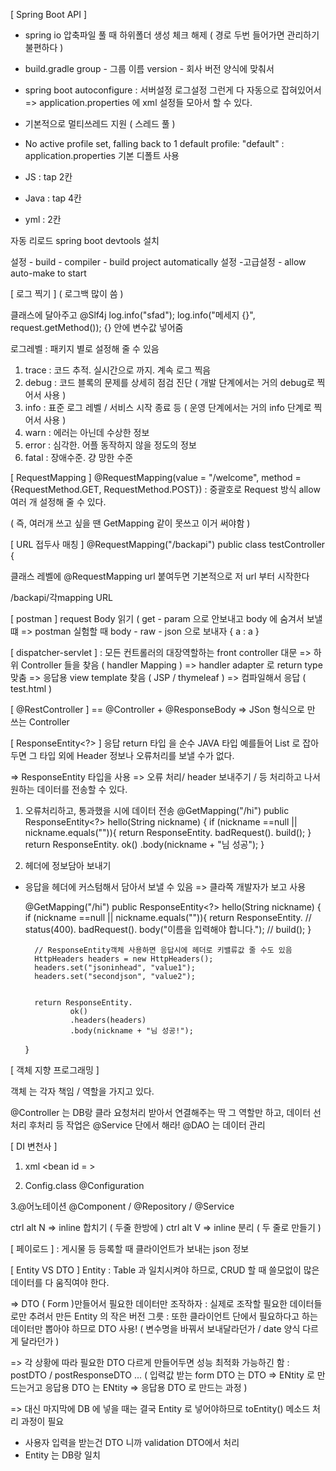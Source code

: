 [ Spring Boot API ]
- spring io 압축파일 풀 때 하위폴더 생성 체크 해제
  ( 경로 두번 들어가면 관리하기 불편하다 )

- build.gradle
  group - 그룹 이름
  version - 회사 버전 양식에 맞춰서

- spring boot autoconfigure :
  서버설정 로그설정 그런게 다 자동으로 잡혀있어서
  => application.properties 에 xml 설정들 모아서 할 수 있다.

- 기본적으로 멀티쓰레드 지원 ( 스레드 풀 )

-  No active profile set, falling back to 1 default profile: "default"
   : application.properties 기본 디폴트 사용


- JS : tap 2칸
- Java : tap 4칸
- yml : 2칸


자동 리로드
spring boot devtools 설치

설정 - build - compiler - build project automatically
설정 -고급설정 - allow auto-make to start

[ 로그 찍기 ]
( 로그백 많이 씀 )

클래스에 달아주고
@Slf4j
log.info("sfad");
log.info("메세지 {}", request.getMethod());
{} 안에 변수값 넣어줌

로그레벨
: 패키지 별로 설정해 줄 수 있음
1. trace : 코드 추적. 실시간으로 까지. 계속 로그 찍음
2. debug : 코드 블록의 문제를 상세히 점검 진단
( 개발 단계에서는 거의 debug로 찍어서 사용 )
3. info : 표준 로그 레벨 / 서비스 시작 종료 등
( 운영 단계에서는 거의 info 단계로 찍어서 사용 )
4. warn : 에러는 아닌데 수상한 정보
5. error : 심각한. 어플 동작하지 않을 정도의 정보
6. fatal : 장애수준. 걍 망한 수준



[ RequestMapping ]
@RequestMapping(value = "/welcome",
method = {RequestMethod.GET, RequestMethod.POST})
: 중괄호로 Request 방식 allow 여러 개 설정해 줄 수 있다.

( 즉, 여러개 쓰고 싶을 땐 GetMapping 같이 못쓰고 이거 써야함 )


[ URL 접두사 매칭 ]
@RequestMapping("/backapi")
public class testController {

클래스 레벨에 @RequestMapping url 붙여두면
기본적으로 저 url 부터 시작한다

/backapi/각mapping URL


[ postman ]
request Body 읽기 ( get - param 으로 안보내고 body 에 숨겨서 보낼 떄
=> postman 실험할 때 body - raw - json 으로 보내자
{
a : a
}


[ dispatcher-servlet ]
: 모든 컨트롤러의 대장역할하는 front controller 대문
=> 하위 Controller 들을 찾음 ( handler Mapping )
=> handler adapter 로 return type 맞춤
=> 응답용 view template 찾음 ( JSP / thymeleaf )
=> 컴파일해서 응답 ( test.html )


[ @RestController ]
== @Controller + @ResponseBody
=> JSon 형식으로 만 쓰는 Controller

[ ResponseEntity<?> ]
응답 return 타입 을 순수 JAVA 타입
예를들어 List<ProductDTO> 로 잡아두면
그 타입 외에 Header 정보나 오류처리를 보낼 수가 없다.

=> ResponseEntity 타입을 사용
=> 오류 처리/ header 보내주기 / 등 처리하고 나서 원하는 데이터를 전송할 수 있다.

1. 오류처리하고, 통과했을 시에 데이터 전송
   @GetMapping("/hi")
   public ResponseEntity<?> hello(String nickname) {
   if (nickname ==null || nickname.equals("")){
   return ResponseEntity.
   badRequest().
   build();
   }
   return ResponseEntity.
   ok()
   .body(nickname + "님 성공");
   }


2. 헤더에 정보담아 보내기
- 응답을 헤더에 커스텀해서 담아서 보낼 수 있음
  => 클라쪽 개발자가 보고 사용

  @GetMapping("/hi")
  public ResponseEntity<?> hello(String nickname) {
  if (nickname ==null || nickname.equals("")){
  return ResponseEntity.
  //                    status(400).
  badRequest().
  body("이름을 입력해야 합니다.");
  //                    build();
  }

        // ResponseEntity객체 사용하면 응답시에 헤더로 키밸류값 줄 수도 있음
        HttpHeaders headers = new HttpHeaders();
        headers.set("jsoninhead", "value1");
        headers.set("secondjson", "value2");


        return ResponseEntity.
                ok()
                .headers(headers)
                .body(nickname + "님 성공!");
  }



[ 객체 지향 프로그래밍 ]

객체 는 각자 책임 / 역할을 가지고 있다.

@Controller 는 DB랑 클라 요청처리 받아서 연결해주는
딱 그 역할만 하고,
데이터 선처리 후처리 등 작업은
@Service 단에서 해라!
@DAO 는 데이터 관리


[ DI 변천사 ]
1. xml
   <bean id = >

2. Config.class
   @Configuration

3.@어노테이션
@Component / @Repository / @Service


ctrl alt N => inline 합치기 ( 두줄 한방에 )
ctrl alt V => inline 분리 ( 두 줄로 만들기 )

[ 페이로드 ]
: 게시물 등 등록할 때 클라이언트가 보내는 json 정보


[ Entity VS DTO ]
Entity : Table 과 일치시켜야 하므로,
CRUD 할 때 쓸모없이 많은 데이터를 다 움직여야 한다.

=> DTO ( Form )만들어서 필요한 데이터만 조작하자
: 실제로 조작할 필요한 데이터들로만 추려서 만든 Entity 의 작은 버전 그릇
: 또한 클라이언트 단에서 필요하다고 하는 데이터만 뽑아야 하므로 DTO 사용!
( 변수명을 바꿔서 보내달라던가 / date 양식 다르게 달라던가 )

=> 각 상황에 따라 필요한 DTO 다르게 만들어두면 성능 최적화 가능하긴 함
: postDTO / postResponseDTO ...
( 입력값 받는 form DTO 는 DTO => ENtity 로 만드는거고
응답용 DTO 는  ENtity => 응답용 DTO 로 만드는 과정 )



=> 대신 마지막에 DB 에 넣을 때는 결국 Entity 로 넣어야하므로
toEntity() 메소드 처리 과정이 필요


- 사용자 입력을 받는건 DTO 니까 validation DTO에서 처리
- Entity 는 DB랑 일치  